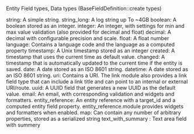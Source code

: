 Entity Field types, Data types
(BaseFieldDefinition::create types)

string: A simple string.
string_long: A log string up To ~4GB
boolean: A boolean stored as an integer.
integer: An integer, with settings for min and max value validation (also provided for decimal and float)
decimal: A decimal with configurable precision and scale.
float: A float number
language: Contains a language code and the language as a computed property
timestamp: A Unix timestamp stored as an integer
created: A timestamp that uses the current time as default value.
changed: A timestamp that is automatically updated to the current time if the entity is saved.
date: A date stored as an ISO 8601 string.
datetime: A date stored as an ISO 8601 string.
uri: Contains a URI. The link module also provides a link field type that can include a link title and can point to an internal or external URI/route.
uuid: A UUID field that generates a new UUID as the default value.
email: An email, with corresponding validation and widgets and formatters.
entity_reference: An entity reference with a target_id and a computed entity field property. entity_reference.module provides widgets and formatters when enabled.
map: Can contain any number of arbitrary properties, stored as a serialized string
text_with_summary : Text area field with summery
